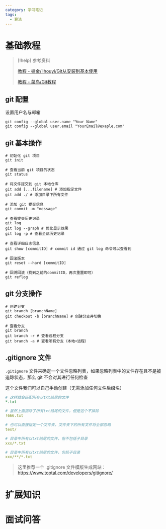 ```yaml
---
category: 学习笔记
tags:
  - 算法
---
```


# 基础教程

> [!help] 参考资料
> 
> [教程 - 掘金/lihouyi/Git从安装到基本使用](https://juejin.cn/post/7245176801491894333)
>
> [教程 - 菜鸟/Git教程](https://www.runoob.com/git/git-tutorial.html)

## git 配置

设置用户名与邮箱

```shell
git config --global user.name "Your Name"
git config --global user.email "YourEmail@exaple.com"
```

## git 基本操作

```shell
# 初始化 git 项目
git init

# 查看当前 git 项目的状态
git status

# 将文件提交到 git 本地仓库
git add [...filename] # 添加指定文件
git add ./ # 添加目录下所有文件

# 添加 git 提交信息
git commit -m "message"

# 查看提交历史记录
git log 
git log --graph # 优化显示效果
git log -p # 查看全部历史记录

# 查看详细日志信息
git show [commitID] # commit id 通过 git log 命令可以查看到 

# 回滚版本
git reset --hard [commitID] 

# 回溯回滚（找到之前的commitID，再次重置即可）
git reflog 
```

## git 分支操作

```shell
# 创建分支
git branch [branchName] 
git checkout -b [branchName] # 创建分支并切换

# 查看分支
git branch 
git branch -r # 查看远程分支
git branch -a # 查看所有分支（本地+远程）

```

## .gitignore 文件

`.gitignore` 文件来确定一个文件忽略列表，如果忽略列表中的文件存在且不是被追踪状态，那么 git 不会对其进行任何检查

这个文件我们可以自己手动创建（无需添加任何文件后缀名）

```yaml
# 这样就会匹配所有以txt结尾的文件
*.txt

# 虽然上面排除了所有txt结尾的文件，但是这个不排除
!666.txt

# 也可以直接指定一个文件夹，文件夹下的所有文件将全部忽略
test/

# 目录中所有以txt结尾的文件，但不包括子目录
xxx/*.txt

# 目录中所有以txt结尾的文件，包括子目录
xxx/**/*.txt
```

> 这里推荐一个 .gitignore 文件模版生成网站：https://www.toptal.com/developers/gitignore/

# 扩展知识

# 面试问答